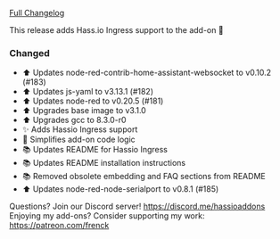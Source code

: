 [Full Changelog][changelog]

This release adds Hass.io Ingress support to the add-on :tada:

### Changed

- :arrow_up: Updates node-red-contrib-home-assistant-websocket to v0.10.2 (#183)
- :arrow_up: Updates js-yaml to v3.13.1 (#182)
- :arrow_up: Updates node-red to v0.20.5 (#181)
- :arrow_up: Upgrades base image to v3.1.0
- :arrow_up: Upgrades gcc to 8.3.0-r0
- :sparkles: Adds Hassio Ingress support
- :hammer: Simplifies add-on code logic
- :books: Updates README for Hassio Ingress
- :books: Updates README installation instructions
- :books: Removed obsolete embedding and FAQ sections from README
- :arrow_up: Updates node-red-node-serialport to v0.8.1 (#185)

[changelog]: https://github.com/hassio-addons/addon-node-red/compare/v2.0.2...v3.0.0

Questions? Join our Discord server! https://discord.me/hassioaddons
Enjoying my add-ons? Consider supporting my work: https://patreon.com/frenck
